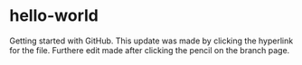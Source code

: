 # hello-world
Getting started with GitHub.
This update was made by clicking the hyperlink for the file.
Furthere edit made after clicking the pencil on the branch page.
